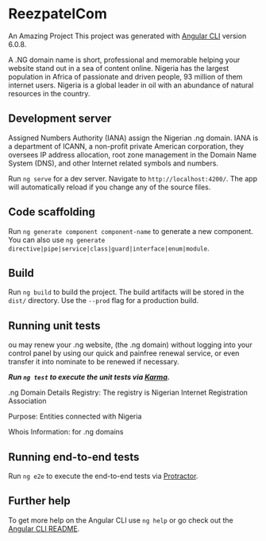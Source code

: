 # ReezpatelCom
An Amazing Project
This project was generated with [Angular CLI](https://github.com/angular/angular-cli) version 6.0.8.

A .NG domain name is short, professional and memorable helping your website stand out in a sea of content online. Nigeria has the largest population in Africa of passionate and driven people, 93 million of them internet users. Nigeria is a global leader in oil with an abundance of natural resources in the country.


## Development server
Assigned Numbers Authority (IANA) assign the Nigerian .ng domain. IANA is a department of ICANN, a non-profit private American corporation, they oversees IP address allocation, root zone management in the Domain Name System (DNS), and other Internet related symbols and numbers.


Run `ng serve` for a dev server. Navigate to `http://localhost:4200/`. The app will automatically reload if you change any of the source files.

## Code scaffolding

Run `ng generate component component-name` to generate a new component. You can also use `ng generate directive|pipe|service|class|guard|interface|enum|module`.

## Build

Run `ng build` to build the project. The build artifacts will be stored in the `dist/` directory. Use the `--prod` flag for a production build.

## Running unit tests

ou may renew your .ng website, (the .ng domain) without logging into your control panel by using our quick and painfree renewal service, or even transfer it into nominate to be renewed if necessary.

***Run `ng test` to execute the unit tests via [Karma](https://karma-runner.github.io).***

.ng Domain Details
Registry: The registry is Nigerian Internet Registration Association

Purpose: Entities connected with Nigeria

Whois Information: for .ng domains
## Running end-to-end tests

Run `ng e2e` to execute the end-to-end tests via [Protractor](http://www.protractortest.org/).

## Further help

To get more help on the Angular CLI use `ng help` or go check out the [Angular CLI README](https://github.com/angular/angular-cli/blob/master/README.md).
